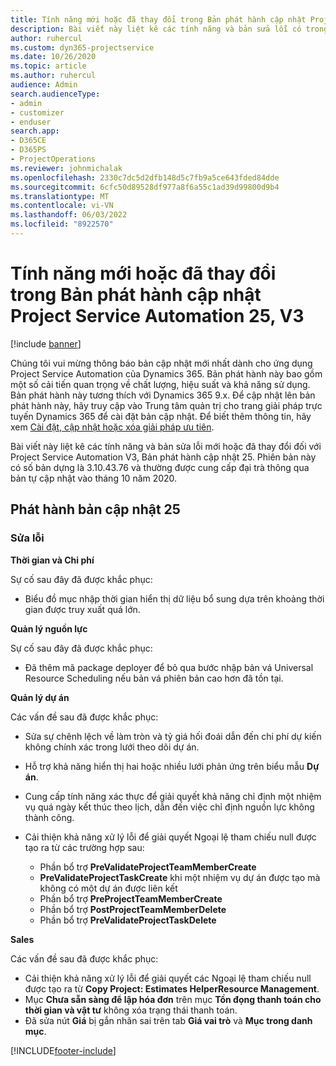 ```yaml
---
title: Tính năng mới hoặc đã thay đổi trong Bản phát hành cập nhật Project Service Automation 25, V3
description: Bài viết này liệt kê các tính năng và bản sửa lỗi có trong Bản phát hành cập nhật Project Service Automation 25, V3.
author: ruhercul
ms.custom: dyn365-projectservice
ms.date: 10/26/2020
ms.topic: article
ms.author: ruhercul
audience: Admin
search.audienceType:
- admin
- customizer
- enduser
search.app:
- D365CE
- D365PS
- ProjectOperations
ms.reviewer: johnmichalak
ms.openlocfilehash: 2330c7dc5d2dfb148d5c7fb9a5ce643fded84dde
ms.sourcegitcommit: 6cfc50d89528df977a8f6a55c1ad39d99800d9b4
ms.translationtype: MT
ms.contentlocale: vi-VN
ms.lasthandoff: 06/03/2022
ms.locfileid: "8922570"
---
```

# <a name="whats-new-or-changed-in-project-service-automation-update-release-25-v3"></a>Tính năng mới hoặc đã thay đổi trong Bản phát hành cập nhật Project Service Automation 25, V3

[!include [banner](../includes/psa-now-project-operations.md)]

Chúng tôi vui mừng thông báo bản cập nhật mới nhất dành cho ứng dụng Project Service Automation của Dynamics 365. Bản phát hành này bao gồm một số cải tiến quan trọng về chất lượng, hiệu suất và khả năng sử dụng. Bản phát hành này tương thích với Dynamics 365 9.x. Để cập nhật lên bản phát hành này, hãy truy cập vào Trung tâm quản trị cho trang giải pháp trực tuyến Dynamics 365 để cài đặt bản cập nhật. Để biết thêm thông tin, hãy xem [Cài đặt, cập nhật hoặc xóa giải pháp ưu tiên](/power-platform/admin/install-remove-preferred-solution).

Bài viết này liệt kê các tính năng và bản sửa lỗi mới hoặc đã thay đổi đối với Project Service Automation V3, Bản phát hành cập nhật 25. Phiên bản này có số bản dựng là 3.10.43.76 và thường được cung cấp đại trà thông qua bản tự cập nhật vào tháng 10 năm 2020.

## <a name="update-release-25"></a>Phát hành bản cập nhật 25

### <a name="bug-fixes"></a>Sửa lỗi

**Thời gian và Chi phí**

Sự cố sau đây đã được khắc phục:

- Biểu đồ mục nhập thời gian hiển thị dữ liệu bổ sung dựa trên khoảng thời gian được truy xuất quá lớn.

**Quản lý nguồn lực**

Sự cố sau đây đã được khắc phục:

- Đã thêm mã package deployer để bỏ qua bước nhập bản vá Universal Resource Scheduling nếu bản vá phiên bản cao hơn đã tồn tại.

**Quản lý dự án**

Các vấn đề sau đã được khắc phục:

- Sửa sự chênh lệch về làm tròn và tỷ giá hối đoái dẫn đến chi phí dự kiến không chính xác trong lưới theo dõi dự án.
- Hỗ trợ khả năng hiển thị hai hoặc nhiều lưới phản ứng trên biểu mẫu **Dự án**.
- Cung cấp tính năng xác thực để giải quyết khả năng chỉ định một nhiệm vụ quá ngày kết thúc theo lịch, dẫn đến việc chỉ định nguồn lực không thành công.
- Cải thiện khả năng xử lý lỗi để giải quyết Ngoại lệ tham chiếu null được tạo ra từ các trường hợp sau:

    - Phần bổ trợ **PreValidateProjectTeamMemberCreate**
    - **PreValidateProjectTaskCreate** khi một nhiệm vụ dự án được tạo mà không có một dự án được liên kết
    - Phần bổ trợ **PreProjectTeamMemberCreate**
    - Phần bổ trợ **PostProjectTeamMemberDelete**
    - Phần bổ trợ **PreValidateProjectTaskDelete**

**Sales**

Các vấn đề sau đã được khắc phục:

- Cải thiện khả năng xử lý lỗi để giải quyết các Ngoại lệ tham chiếu null được tạo ra từ **Copy Project: Estimates HelperResource Management**.
- Mục **Chưa sẵn sàng để lập hóa đơn** trên mục **Tồn đọng thanh toán cho thời gian và vật tư** không xóa trạng thái thanh toán.
- Đã sửa nút **Giá** bị gắn nhãn sai trên tab **Giá vai trò** và **Mục trong danh mục**.


[!INCLUDE[footer-include](../includes/footer-banner.md)]
